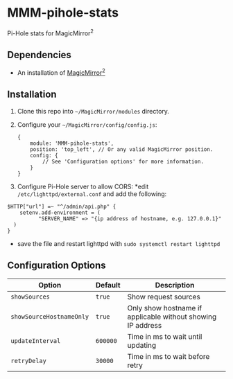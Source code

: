 # MMM-pihole-stats
Pi-Hole stats for MagicMirror<sup>2</sup>

## Dependencies
  * An installation of [MagicMirror<sup>2</sup>](https://github.com/MichMich/MagicMirror)

## Installation
 1. Clone this repo into `~/MagicMirror/modules` directory.
 2. Configure your `~/MagicMirror/config/config.js`:
 
     ```
     {
         module: 'MMM-pihole-stats',
         position: 'top_left', // Or any valid MagicMirror position.
         config: {
             // See 'Configuration options' for more information.
         }
     }
     ```
     
  3. Configure Pi-Hole server to allow CORS:
  *edit ```/etc/lighttpd/external.conf``` and add the following:
  ```
  $HTTP["url"] =~ "^/admin/api.php" {
      setenv.add-environment = (
    		"SERVER_NAME" => "{ip address of hostname, e.g. 127.0.0.1}"
  	)
  }
  ```
  * save the file and restart lighttpd with ```sudo systemctl restart lighttpd```

## Configuration Options
| **Option** | **Default** | **Description** |
| --- | --- | --- |
| `showSources` | `true` | Show request sources |
| `showSourceHostnameOnly` | `true` | Only show hostname if applicable without showing IP address |
| `updateInterval` | `600000` | Time in ms to wait until updating |
| `retryDelay` | `30000` | Time in ms to wait before retry |
